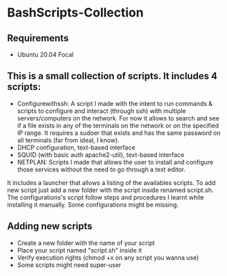 # BashScripts-Collection

## Requirements

 - Ubuntu 20.04 Focal

## This is a small collection of scripts. It includes 4 scripts:

 - Configurewithssh: A script I made with the intent to run commands & scripts to configure and interact (through ssh) with multiple servers/computers on the network. For now it allows to search and see if a file exists in any of the terminals on the network or on the specified IP range. It requires a sudoer that exists and has the same password on all terminals (far from ideal, I know).
 - DHCP configuration, text-based interface
 - SQUID (with basic auth apache2-util), text-based interface
 - NETPLAN: Scripts I made that allows the user to install and configure those services without the need to go through a text editor.

It includes a launcher that allows a listing of the availables scripts. To add new script just add a new folder with the script inside renamed script.sh. The configurations's script follow steps and procedures I learnt while installing it manually. Some configurations might be missing.

## Adding new scripts

- Create a new folder with the name of your script
- Place your script named "script.sh" inside it
- Verify execution rights (chmod +x on any script you wanna use)
- Some scripts might need super-user
